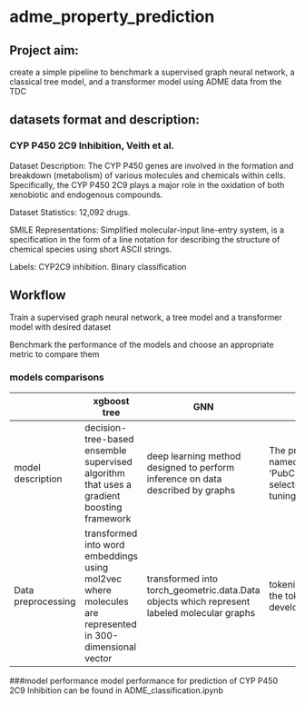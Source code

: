 # adme_property_prediction

## Project aim: 
create a simple pipeline to benchmark a supervised graph neural network, a classical tree model, and a transformer model using ADME data from the TDC

## datasets format and description:
### CYP P450 2C9 Inhibition, Veith et al.
Dataset Description: The CYP P450 genes are involved in the formation and breakdown (metabolism) of various molecules and chemicals within cells. Specifically, the CYP P450 2C9 plays a major role in the oxidation of both xenobiotic and endogenous compounds.

Dataset Statistics: 12,092 drugs.

SMILE Representations: Simplified molecular-input line-entry system, is a specification in the form of a line notation for describing the structure of chemical species using short ASCII strings.

Labels: CYP2C9 inhibition. Binary classification

## Workflow
Train a supervised graph neural network, a tree model and a transformer model with desired dataset

Benchmark the performance of the models and choose an appropriate metric to compare them

### models comparisons
|   | xgboost tree | GNN | Transformer |
| ------------- | ------------- | ------------- | ------------- |
| model description | decision-tree-based ensemble supervised algorithm that uses a gradient boosting framework | deep learning method designed to perform inference on data described by graphs | The pre-trained transformer model named ‘PubChem10M_SMILES_BPE_396_250′ selected from ChemBERTa for fine-tuning |
|  Data preprocessing | transformed into word embeddings using mol2vec where molecules are represented in 300-dimensional vector | transformed into torch_geometric.data.Data objects which represent labeled molecular graphs| tokenizened over SMILES strings using the tokenisation SMILES regex developed by Schwaller et. al.|

###model performance
model performance for prediction of CYP P450 2C9 Inhibition can be found in ADME_classification.ipynb

